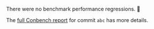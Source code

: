 There were no benchmark performance regressions. 🎉

The [full Conbench report](https://github.com/github/hello-world/runs/4) for commit `abc` has more details.

